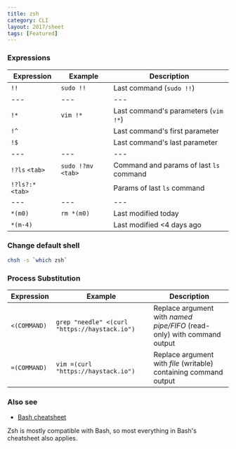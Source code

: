 ```yaml
---
title: zsh
category: CLI
layout: 2017/sheet
tags: [Featured]
---
```


### Expressions

| Expression        | Example             | Description                             |
| ----------------- | ------------------- | --------------------------------------- |
| `!!`              | `sudo !!`           | Last command (`sudo !!`)                |
| ---               | ---                 | ---                                     |
| `!*`              | `vim !*`            | Last command's parameters (`vim !*`)    |
| `!^`              |                     | Last command's first parameter          |
| `!$`              |                     | Last command's last parameter           |
| ---               | ---                 | ---                                     |
| `!?ls` `<tab>`    | `sudo !?mv` `<tab>` | Command and params of last `ls` command |
| `!?ls?:*` `<tab>` |                     | Params of last `ls` command             |
| ---               | ---                 | ---                                     |
| `*(m0)`           | `rm *(m0)`          | Last modified today                     |
| `*(m-4)`          |                     | Last modified <4 days ago               |

### Change default shell

```bash
chsh -s `which zsh`
```

### Process Substitution

| Expression   | Example                                       | Description                                                             |
| ------------ | --------------------------------------------- | ----------------------------------------------------------------------- |
| `<(COMMAND)` | `grep "needle" <(curl "https://haystack.io")` | Replace argument with _named pipe/FIFO_ (read-only) with command output |
| `=(COMMAND)` | `vim =(curl "https://haystack.io")`           | Replace argument with _file_ (writable) containing command output       |

### Also see

- [Bash cheatsheet](./bash)

Zsh is mostly compatible with Bash, so most everything in Bash's cheatsheet also applies.
